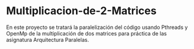 # Multiplicacion-de-2-Matrices
En este proyecto se tratará la paralelización del código usando Pthreads y OpenMp de la multiplicación de dos matrices
para práctica de las asignatura Arquitectura Paralelas.
